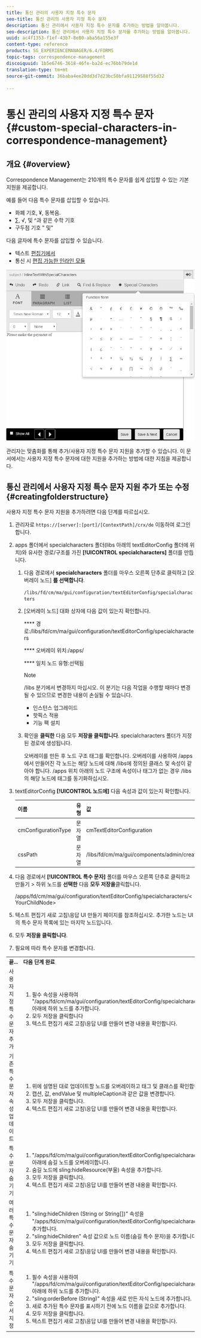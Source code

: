 ```yaml
---
title: 통신 관리의 사용자 지정 특수 문자
seo-title: 통신 관리의 사용자 지정 특수 문자
description: 통신 관리에서 사용자 지정 특수 문자를 추가하는 방법을 알아봅니다.
seo-description: 통신 관리에서 사용자 지정 특수 문자를 추가하는 방법을 알아봅니다.
uuid: ac4f1353-f1ef-43b7-8e80-aba56a155e3f
content-type: reference
products: SG_EXPERIENCEMANAGER/6.4/FORMS
topic-tags: correspondence-management
discoiquuid: 1b5e6746-3618-46fe-ba2d-ec76bb79de1d
translation-type: tm+mt
source-git-commit: 36baba4ee20dd3d7d23bc50bfa91129588f55d32

---
```



# 통신 관리의 사용자 지정 특수 문자 {#custom-special-characters-in-correspondence-management}

## 개요 {#overview}

Correspondence Management는 210개의 특수 문자를 쉽게 삽입할 수 있는 기본 지원을 제공합니다.

예를 들어 다음 특수 문자를 삽입할 수 있습니다.

* 화폐 기호, ¥, 동복음.
* ∑, √, 및 ^과 같은 수학 기호
* 구두점 기호 ‟ 및&quot;

다음 글자에 특수 문자를 삽입할 수 있습니다.

* 텍스트 [편집기에서](/help/forms/using/document-fragments.md#createtext)
* 통신 시 [편집 가능한 인라인 모듈](/help/forms/using/create-correspondence.md#managecontent)

![specialcharacterslinemodule](assets/specialcharactersinlinemodule.png)

관리자는 맞춤화를 통해 추가/사용자 지정 특수 문자 지원을 추가할 수 있습니다. 이 문서에서는 사용자 지정 특수 문자에 대한 지원을 추가하는 방법에 대한 지침을 제공합니다.

## 통신 관리에서 사용자 지정 특수 문자 지원 추가 또는 수정 {#creatingfolderstructure}

사용자 지정 특수 문자 지원을 추가하려면 다음 단계를 따르십시오.

1. 관리자로 `https://[server]:[port]/[ContextPath]/crx/de` 이동하여 로그인합니다.
1. apps 폴더에서 specialcharacters 폴더(libs 아래의 textEditorConfig 폴더에 위치)와 유사한 경로/구조를 가진 **[!UICONTROL specialcharacters]** 폴더를 만듭니다.

   1. 다음 경로에서 **specialcharacters** 폴더를 마우스 오른쪽 단추로 클릭하고 [오버레이 노드] **를 선택합니다**.

      `/libs/fd/cm/ma/gui/configuration/textEditorConfig/specialcharacters`

   1. [오버레이 노드] 대화 상자에 다음 값이 있는지 확인합니다.

      **** 경로:/libs/fd/cm/ma/gui/configuration/textEditorConfig/specialcharacters

      **** 오버레이 위치:/apps/

      **** 일치 노드 유형:선택됨

      >[!NOTE]
      >
      >/libs 분기에서 변경하지 마십시오. 이 분기는 다음 작업을 수행할 때마다 변경될 수 있으므로 변경한 내용이 손실될 수 있습니다.
      >
      >* 인스턴스 업그레이드
      >* 핫픽스 적용
      >* 기능 팩 설치


   1. 확인을 **클릭한** 다음 모두 **저장을 클릭합니다**. specialcharacters 폴더가 지정된 경로에 생성됩니다.

      오버레이를 만든 후 노드 구조 태그를 확인합니다. 오버레이를 사용하여 /apps에서 만들어진 각 노드는 해당 노드에 대해 /libs에 정의된 클래스 및 속성이 같아야 합니다. /apps 위치 아래의 노드 구조에 속성이나 태그가 없는 경우 /libs의 해당 노드에 태그를 동기화하십시오.

1. textEditorConfig **[!UICONTROL 노드에]** 다음 속성과 값이 있는지 확인합니다.

   | 이름 | 유형 | 값 |
   |---|---|---|
   | cmConfigurationType | 문자열 | cmTextEditorConfiguration |
   | cssPath | 문자열 | /libs/fd/cm/ma/gui/components/admin/createset/textcontrol/clientlibs/textcontrol |

1. 다음 경로에서 **[!UICONTROL 특수 문자]** 폴더를 마우스 오른쪽 단추로 클릭하고 만들기 > 하위 노드를 **선택한** 다음 **모두 저장을**&#x200B;클릭합니다.

   /apps/fd/cm/ma/gui/configuration/textEditorConfig/specialcharacters/&lt;YourChildNode>

1. 텍스트 편집기 새로 고침\응답 UI 만들기 페이지를 참조하십시오. 추가한 노드는 UI의 특수 문자 목록에 있는 마지막 노드입니다.
1. 모두 **저장을 클릭합니다**.
1. 필요에 따라 특수 문자를 변경합니다.

<table> 
 <tbody> 
  <tr> 
   <td><strong>끝...</strong></td> 
   <td><strong>다음 단계 완료</strong></td> 
  </tr> 
  <tr> 
   <td>사용자 지정 특수 문자 추가</td> 
   <td> 
    <ol> 
     <li>필수 속성을 사용하여 "/apps/fd/cm/ma/gui/configuration/textEditorConfig/specialcharacters" 아래에 하위 노드를 추가합니다.</li> 
     <li>모두 저장을 클릭합니다</li> 
     <li>텍스트 편집기 새로 고침\응답 UI를 만들어 변경 내용을 확인합니다.</li> 
    </ol> </td> 
  </tr> 
  <tr> 
   <td>기존 특수 문자 속성 업데이트</td> 
   <td> 
    <ol> 
     <li>위에 설명된 대로 업데이트할 노드를 오버레이하고 태그 및 클래스를 확인합니다.</li> 
     <li>캡션, 값, endValue 및 multipleCaption과 같은 값을 변경합니다. </li> 
     <li>모두 저장을 클릭합니다. </li> 
     <li>텍스트 편집기 새로 고침\응답 UI를 만들어 변경 내용을 확인합니다.</li> 
    </ol> </td> 
  </tr> 
  <tr> 
   <td>특수 문자 숨기기</td> 
   <td> 
    <ol> 
     <li>"/apps/fd/cm/ma/gui/configuration/textEditorConfig/specialcharacters" 아래에 숨길 노드를 오버레이합니다.</li> 
     <li>숨길 노드에 sling:hideResource(부울) 속성을 추가합니다. </li> 
     <li>모두 저장을 클릭합니다. </li> 
     <li>텍스트 편집기 새로 고침\응답 UI를 만들어 변경 내용을 확인합니다.<br /> </li> 
    </ol> </td> 
  </tr> 
  <tr> 
   <td>여러 특수 문자 숨기기</td> 
   <td> 
    <ol> 
     <li>"sling:hideChildren (String or String[])" 속성을 "/apps/fd/cm/ma/gui/configuration/textEditorConfig/specialcharacters"에 추가합니다. </li> 
     <li>"sling:hideChildren" 속성 값으로 노드 이름(숨길 특수 문자)을 추가합니다. </li> 
     <li>모두 저장을 클릭합니다. </li> 
     <li>텍스트 편집기 새로 고침\응답 UI를 만들어 변경 내용을 확인합니다.<br /> </li> 
    </ol> </td> 
  </tr> 
  <tr> 
   <td>특수 문자 순서 지정</td> 
   <td> 
    <ol> 
     <li>필수 속성을 사용하여 "/apps/fd/cm/ma/gui/configuration/textEditorConfig/specialcharacters" 아래에 하위 노드를 추가합니다. </li> 
     <li>"sling:orderBefore (String)" 속성을 새로 만든 자식 노드에 추가합니다. </li> 
     <li>새로 추가된 특수 문자를 표시하기 전에 노드 이름을 값으로 추가합니다. </li> 
     <li>모두 저장을 클릭합니다. </li> 
     <li>텍스트 편집기 새로 고침\응답 UI를 만들어 변경 내용을 확인합니다.<br /> </li> 
    </ol> </td> 
  </tr> 
 </tbody> 
</table>

